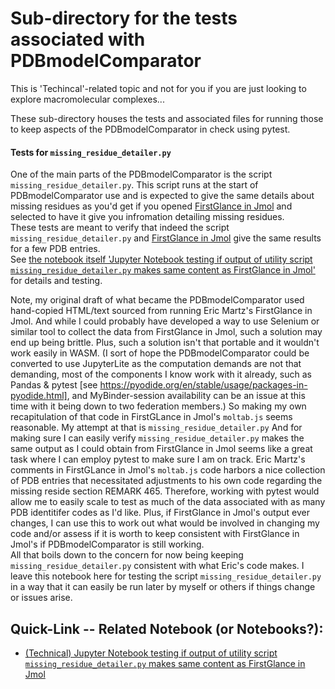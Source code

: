 # Sub-directory for the tests associated with PDBmodelComparator

This is 'Techincal'-related topic and not for you if you are just looking to explore macromolecular complexes...

These sub-directory houses the tests and associated files for running those to keep aspects of the PDBmodelComparator in check using pytest.

#### Tests for `missing_residue_detailer.py`

One of the main parts of the PDBmodelComparator is the script `missing_residue_detailer.py`. This script runs at the start of PDBmodelComparator use and is expected to give the same details about missing residues as you'd get if you opened [FirstGlance in Jmol](https://www.bioinformatics.org/firstglance/fgij/) and selected to have it give you infromation detailing missing residues.  
These tests are meant to verify that indeed the script `missing_residue_detailer.py` and [FirstGlance in Jmol](https://www.bioinformatics.org/firstglance/fgij/) give the same results for a few PDB entries.  
See [the notebook itself 'Jupyter Notebook testing if output of utility script `missing_residue_detailer.py` makes same content as FirstGlance in Jmol'](additional_nbs/test_missing_residue_detailer.ipynb) for details and testing.  

Note, my original draft of what became the PDBmodelComparator used hand-copied HTML/text sourced from running Eric Martz's FirstGlance in Jmol. And while I could probably have developed a way to use Selenium or similar tool to collect the data from FirstGlance in Jmol, such a solution may end up being brittle. Plus, such a solution isn't that portable and it wouldn't work easily in WASM. (I sort of hope the PDBmodelComparator could be converted to use JupyterLite as the computation demands are not that demanding, most of the components I know work with it already, such as Pandas & pytest [see https://pyodide.org/en/stable/usage/packages-in-pyodide.html], and MyBinder-session availability can be an issue at this time with it being down to two federation members.) So making my own recapitulation of that code in FirstGLance in Jmol's `moltab.js` seems reasonable. My attempt at that is `missing_residue_detailer.py` And for making sure I can easily verify `missing_residue_detailer.py` makes the same output as I could obtain from FirstGlance in Jmol seems like a great task where I can employ pytest to make sure I am on track. Eric Martz's comments in FirstGLance in Jmol's `moltab.js` code harbors a nice collection of PDB entries that necessitated adjustments to his own code regarding the missing reside section REMARK 465. Therefore, working with pytest would allow me to easily scale to test as much of the data associated with as many PDB identitifer codes as I'd like. Plus, if FirstGlance in Jmol's output ever changes, I can use this to work out what would be involved in changing my code and/or assess if it is worth to keep consistent with FirstGlance in Jmol's if PDBmodelComparator is still working.  
All that boils down to the concern for now being keeping `missing_residue_detailer.py` consistent with what Eric's code makes. I leave this notebook here for testing the script `missing_residue_detailer.py` in a way that it can easily be run later by myself or others if things change or issues arise.

## Quick-Link -- Related Notebook (or Notebooks?):
- [(Technical) Jupyter Notebook testing if output of utility script `missing_residue_detailer.py` makes same content as FirstGlance in Jmol](additional_nbs/test_missing_residue_detailer.ipynb)